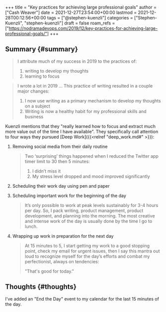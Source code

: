 +++
title = "Key practices for achieving large professional goals"
author = ["Cash Weaver"]
date = 2021-12-27T23:54:00+00:00
lastmod = 2021-12-28T00:12:56+00:00
tags = ["@stephen-kuenzli"]
categories = ["Stephen-Kuenzli", "stephen-kuenzli"]
draft = false
roam_refs = ["https://nodramadevops.com/2019/12/key-practices-for-achieving-large-professional-goals/"]
+++

## Summary {#summary}

> I attribute much of my success in 2019 to the practices of:
>
> 1.  writing to develop my thoughts
> 2.  learning to focus

<!--quoteend-->

> I wrote a lot in 2019 ... This practice of writing resulted in a couple major changes:
>
> 1.  I now use writing as a primary mechanism to develop my thoughts on a subject
> 2.  Writing is now a healthy habit for my professional skills and business

Kuenzli mentions that they "really learned how to focus and extract much more value out of the time I have available". They specifically call attention to four ways they pursued [Deep Work]({{<relref "deep_work.md#" >}}):

1.  Removing social media from their daily routine

    > Two ‘surprising’ things happened when I reduced the Twitter app timer limit to 30 then 5 minutes:
    >
    > 1.  I didn’t miss it
    > 2.  My stress level dropped and mood improved significantly

2.  Scheduling their work day using pen and paper
3.  Scheduling important work for the beginning of the day

    > It’s only possible to work at peak levels sustainably for 3-4 hours per day. So, I pack writing, product management, product development, and planning into the morning. The most creative and intense work of the day is usually done by the time I go to lunch.

4.  Wrapping up work in preparation for the next day

    > At 15 minutes to 5, I start getting my work to a good stopping point, check my email for urgent issues, then I say this mantra out loud to recognize myself for the day’s efforts and combat my perfectionist, always on tendencies:
    >
    > "That's good for today."


## Thoughts {#thoughts}

I've added an "End the Day" event to my calendar for the last 15 minutes of the day.

